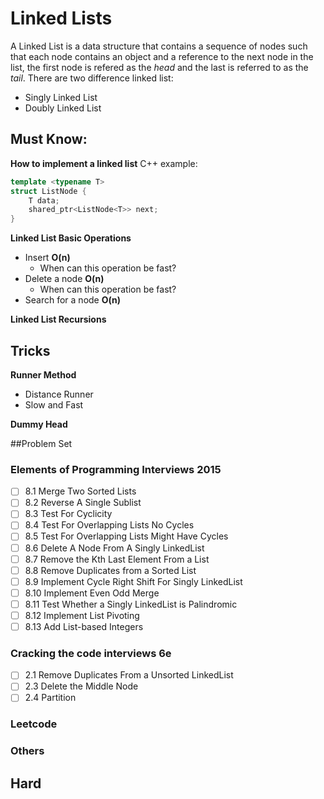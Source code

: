 # Linked Lists
A Linked List is a data structure that contains a sequence of nodes such that each
node contains an object and a reference to the next node in the list, the first node
is refered as the *head* and the last is referred to as the *tail*. There are two 
difference linked list:
* Singly Linked List
* Doubly Linked List

## Must Know:
**How to implement a linked list**
C++ example:
```C++
template <typename T>
struct ListNode {
    T data;
    shared_ptr<ListNode<T>> next;
}
```

**Linked List Basic Operations**
* Insert **O(n)**
    - When can this operation be fast?
* Delete a node **O(n)**
    - When can this operation be fast?
* Search for a node **O(n)**

**Linked List Recursions**

## Tricks
**Runner Method**
* Distance Runner
* Slow and Fast

**Dummy Head**

##Problem Set
### Elements of Programming Interviews 2015
- [ ] 8.1 Merge Two Sorted Lists
- [ ] 8.2 Reverse A Single Sublist
- [ ] 8.3 Test For Cyclicity
- [ ] 8.4 Test For Overlapping Lists No Cycles
- [ ] 8.5 Test For Overlapping Lists Might Have Cycles
- [ ] 8.6 Delete A Node From A Singly LinkedList
- [ ] 8.7 Remove the Kth Last Element From a List
- [ ] 8.8 Remove Duplicates from a Sorted List
- [ ] 8.9 Implement Cycle Right Shift For Singly LinkedList
- [ ] 8.10 Implement Even Odd Merge
- [ ] 8.11 Test Whether a Singly LinkedList is Palindromic
- [ ] 8.12 Implement List Pivoting
- [ ] 8.13 Add List-based Integers

### Cracking the code interviews 6e
- [ ] 2.1 Remove Duplicates From a Unsorted LinkedList
- [ ] 2.3 Delete the Middle Node
- [ ] 2.4 Partition

### Leetcode

### Others

## Hard





